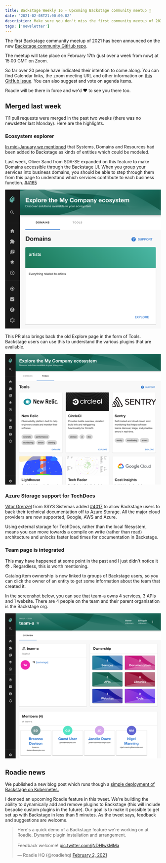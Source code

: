 ```yaml
---
title: Backstage Weekly 16 - Upcoming Backstage community meetup 👯
date: '2021-02-08T21:00:00.0Z'
description: Make sure you don't miss the first community meetup of 2021. Also, get a preview of an upcoming Roadie feature.
tags: ['newsletter']
---
```


The first Backstage community meetup of 2021 has been announced on the new [Backstage community GitHub repo](https://github.com/backstage/community).

The meetup will take place on February 17th (just over a week from now) at 15:00 GMT on Zoom.

So far over 20 people have indicated their intention to come along. You can find Calendar links, the zoom meeting URL and other information on [this GitHub issue](https://github.com/backstage/community/issues/2). You can also suggest and vote on agenda items.

Roadie will be there in force and we'd ❤️ to see you there too.

## Merged last week

111 pull requests were merged in the past two weeks (there was no newsletter last Monday). Here are the highlights.

### Ecosystem explorer

[In mid-January we mentioned](https://roadie.io/blog/backstage-weekly-14-inernal-features/) that Systems, Domains and Resources had been added to Backstage as kinds of entities which could be modeled.

Last week, Oliver Sand from SDA-SE expanded on this feature to make Domains accessible through the Backstage UI. When you group your services into business domains, you should be able to step through them from this page to understand which services contribute to each business function. [#4165](https://github.com/backstage/backstage/pull/4165)

![Two business domains listed as cards in Backstage. The artist domain and the playlist domain](./explore_domains.png)

This PR also brings back the old Explore page in the form of Tools. Backstage users can use this to understand the various plugins that are available.

![A list of cards, each representing a single Backstage plugin like the Sentry plugin](./explore_tools.png)

### Azure Storage support for TechDocs

[Vitor Grenzel](https://github.com/vitorgrenzel) from SSYS Sistemas added [#4017](https://github.com/backstage/backstage/pull/4017) to allow Backstage users to back their technical documentation off to Azure Storage. All the major cloud providers are now supported, Google, AWS and Azure.

Using external storage for TechDocs, rather than the local filesystem, means you can move towards a compile on write (rather than read) architecture and unlocks faster load times for documentation in Backstage.

### Team page is integrated

This may have happened at some point in the past and I just didn't notice it 😳 . Regardless, this is worth mentioning.

Catalog item ownership is now linked to groups of Backstage users, so you can click the owner of an entity to get some information about the team that created it.

In the screenshot below, you can see that team-a owns 4 services, 3 APIs and 1 website. There are 4 people on the team and their parent organisation is the Backstage org.

![A page representing a team with owned services and people](./catalog_default_group_team-a.png)

## Roadie news

We published a new blog post which runs though a [simple deployment of Backstage on Kubernetes.](https://roadie.io/blog/backstage-service-catalog-kubernetes/)

I demoed an upcoming Roadie feature in this tweet. We're building the ability to dynamically add and remove plugins to Backstage (this will include bespoke custom plugins in the future). Our goal is to make it possible to get set up with Backstage in less than 5 minutes. As the tweet says, feedback and suggestions are welcome.

<blockquote class="twitter-tweet"><p lang="en" dir="ltr">Here&#39;s a quick demo of a Backstage feature we&#39;re working on at Roadie. Dynamic plugin installation and arrangement.<br><br>Feedback welcome! <a href="https://t.co/jNDHlwkMMa">pic.twitter.com/jNDHlwkMMa</a></p>&mdash; Roadie HQ (@roadiehq) <a href="https://twitter.com/roadiehq/status/1356644531832250369?ref_src=twsrc%5Etfw">February 2, 2021</a></blockquote>
